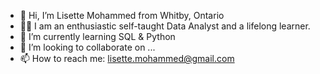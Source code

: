 - 👋 Hi, I’m Lisette Mohammed from Whitby, Ontario
- 👩‍💻 I am an enthusiastic self-taught Data Analyst and a lifelong learner.
- 🌱 I’m currently learning SQL & Python
- 💞️ I’m looking to collaborate on ...
- 📫 How to reach me: lisette.mohammed@gmail.com

<!---
lisettemoh/lisettemoh is a ✨ special ✨ repository because its `README.md` (this file) appears on your GitHub profile.
You can click the Preview link to take a look at your changes.
--->
